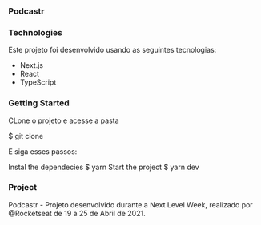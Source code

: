### Podcastr

### Technologies
Este projeto foi desenvolvido usando as seguintes tecnologias:

* Next.js
* React
* TypeScript

### Getting Started

CLone o projeto e acesse a pasta

$ git clone

E siga esses passos:

 Instal the dependecies
$ yarn
 Start the project
$ yarn dev

### Project

Podcastr - Projeto desenvolvido durante a Next Level Week, realizado por @Rocketseat de 19 a 25 de Abril de 2021.
